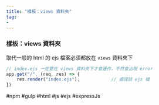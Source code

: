 ```yaml
---
title: "樣板：views 資料夾"
tag: 
- 
---
```

### 樣板：views 資料夾
取代一般的 html 的 ejs 檔案必須都放在 `views` 資料夾下
```js
// index.ejs 一定要在 views 資料夾下才會運作，不然會出現 error
app.get("/", (req, res) => {
	res.render("index.ejs");			// 處理該 ejs 檔
})
```

#npm #gulp #html #js #ejs #expressJs 